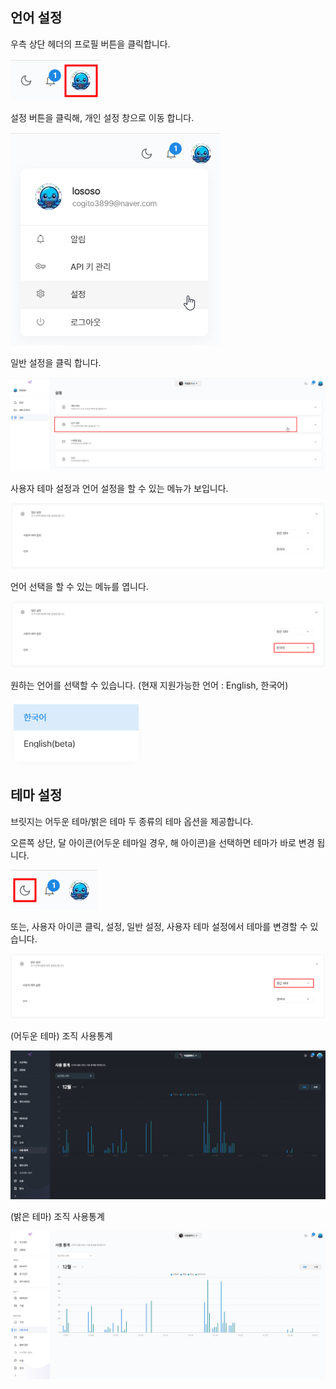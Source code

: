 언어 설정
-----


우측 상단 헤더의 프로필 버튼을 클릭합니다.

![img1](https://raw.githubusercontent.com/vazilcompany/vridge-docs/main/img/getting_started/users_theme/user_theme_1.png)  

설정 버튼을 클릭해, 개인 설정 창으로 이동 합니다. 

![img1](https://raw.githubusercontent.com/vazilcompany/vridge-docs/main/img/getting_started/users_theme/user_theme_2.png)  

일반 설정을 클릭 합니다. 

![img1](https://raw.githubusercontent.com/vazilcompany/vridge-docs/main/img/getting_started/users_theme/user_theme_3.png)  

사용자 테마 설정과 언어 설정을 할 수 있는 메뉴가 보입니다. 

![img1](https://raw.githubusercontent.com/vazilcompany/vridge-docs/main/img/getting_started/users_theme/user_theme_4.png)  

언어 선택을 할 수 있는 메뉴를 엽니다. 

![img1](https://raw.githubusercontent.com/vazilcompany/vridge-docs/main/img/getting_started/users_theme/user_theme_5.png)  

원하는 언어를 선택할 수 있습니다.
(현재 지원가능한 언어 : English, 한국어)

![img1](https://raw.githubusercontent.com/vazilcompany/vridge-docs/main/img/getting_started/users_theme/user_theme_6.png)  







테마 설정
-----


브릿지는 어두운 테마/밝은 테마 두 종류의 테마 옵션을 제공합니다.

오른쪽 상단, 달 아이콘(어두운 테마일 경우, 해 아이콘)을 선택하면 테마가 바로 변경 됩니다. 

![img1](https://raw.githubusercontent.com/vazilcompany/vridge-docs/main/img/getting_started/users_theme/user_theme_9.png)  

또는, 사용자 아이콘 클릭, 설정, 일반 설정, 사용자 테마 설정에서 테마를 변경할 수 있습니다. 

![img1](https://raw.githubusercontent.com/vazilcompany/vridge-docs/main/img/getting_started/users_theme/user_theme_8.png)  

  

(어두운 테마) 조직 사용통계

![img1](https://raw.githubusercontent.com/vazilcompany/vridge-docs/main/img/getting_started/users_theme/user_theme_10.png)  

  

(밝은 테마) 조직 사용통계

![img1](https://raw.githubusercontent.com/vazilcompany/vridge-docs/main/img/getting_started/users_theme/user_theme_11.png)  
